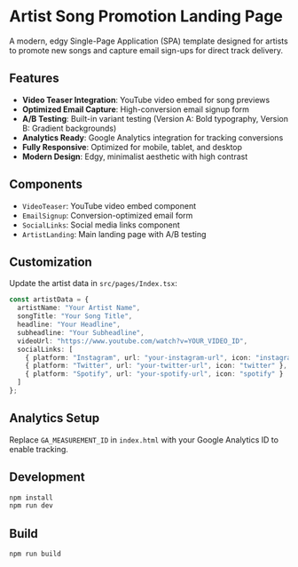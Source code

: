 # Artist Song Promotion Landing Page

A modern, edgy Single-Page Application (SPA) template designed for artists to promote new songs and capture email sign-ups for direct track delivery.

## Features

- **Video Teaser Integration**: YouTube video embed for song previews
- **Optimized Email Capture**: High-conversion email signup form
- **A/B Testing**: Built-in variant testing (Version A: Bold typography, Version B: Gradient backgrounds)
- **Analytics Ready**: Google Analytics integration for tracking conversions
- **Fully Responsive**: Optimized for mobile, tablet, and desktop
- **Modern Design**: Edgy, minimalist aesthetic with high contrast

## Components

- `VideoTeaser`: YouTube video embed component
- `EmailSignup`: Conversion-optimized email form
- `SocialLinks`: Social media links component
- `ArtistLanding`: Main landing page with A/B testing

## Customization

Update the artist data in `src/pages/Index.tsx`:

```typescript
const artistData = {
  artistName: "Your Artist Name",
  songTitle: "Your Song Title",
  headline: "Your Headline",
  subheadline: "Your Subheadline",
  videoUrl: "https://www.youtube.com/watch?v=YOUR_VIDEO_ID",
  socialLinks: [
    { platform: "Instagram", url: "your-instagram-url", icon: "instagram" },
    { platform: "Twitter", url: "your-twitter-url", icon: "twitter" },
    { platform: "Spotify", url: "your-spotify-url", icon: "spotify" }
  ]
};
```

## Analytics Setup

Replace `GA_MEASUREMENT_ID` in `index.html` with your Google Analytics ID to enable tracking.

## Development

```bash
npm install
npm run dev
```

## Build

```bash
npm run build
```